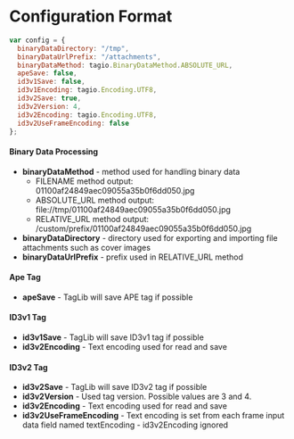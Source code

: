 # Configuration Format

```javascript
var config = {
  binaryDataDirectory: "/tmp",
  binaryDataUrlPrefix: "/attachments",
  binaryDataMethod: tagio.BinaryDataMethod.ABSOLUTE_URL,
  apeSave: false,
  id3v1Save: false,
  id3v1Encoding: tagio.Encoding.UTF8,
  id3v2Save: true,
  id3v2Version: 4,
  id3v2Encoding: tagio.Encoding.UTF8,
  id3v2UseFrameEncoding: false
};
```

#### Binary Data Processing

* **binaryDataMethod** - method used for handling binary data
  * FILENAME method output: 01100af24849aec09055a35b0f6dd050.jpg
  * ABSOLUTE_URL method output: file://tmp/01100af24849aec09055a35b0f6dd050.jpg
  * RELATIVE_URL method output: /custom/prefix/01100af24849aec09055a35b0f6dd050.jpg
* **binaryDataDirectory** - directory used for exporting and importing file attachments such as cover images
* **binaryDataUrlPrefix** - prefix used in RELATIVE_URL method


#### Ape Tag

* **apeSave** - TagLib will save APE tag if possible

#### ID3v1 Tag

* **id3v1Save** - TagLib will save ID3v1 tag if possible
* **id3v2Encoding** - Text encoding used for read and save

#### ID3v2 Tag

* **id3v2Save** - TagLib will save ID3v2 tag if possible
* **id3v2Version** - Used tag version. Possible values are 3 and 4.
* **id3v2Encoding** - Text encoding used for read and save
* **id3v2UseFrameEncoding** - Text encoding is set from each frame input data field named textEncoding - id3v2Encoding ignored


